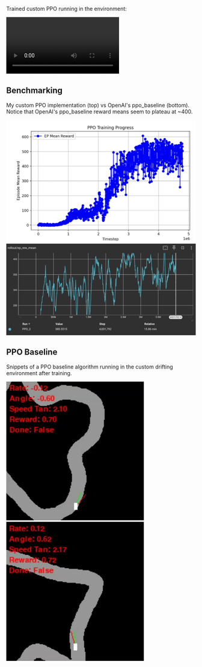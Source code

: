 Trained custom PPO running in the environment:

![PPO Custom Run](github/custom_run.mov)

## Benchmarking

My custom PPO implementation (top) vs OpenAI's ppo_baseline (bottom). Notice that OpenAI's ppo_baseline reward means seem to plateau at ~400.

![PPO Custom Training](github/ppo_custom_training.png)
![PPO Baseline Training](github/ppo_baseline_training.png)

## PPO Baseline

Snippets of a PPO baseline algorithm running in the custom drifting environment after training.

![PPO Baseline Test 1](github/ppo_baseline_1.gif)
![PPO Baseline Test 2](github/ppo_baseline_2.gif)